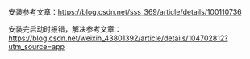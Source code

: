 安装参考文章：https://blog.csdn.net/sss_369/article/details/100110736

安装完启动时报错，解决参考文章：https://blog.csdn.net/weixin_43801392/article/details/104702812?utm_source=app
